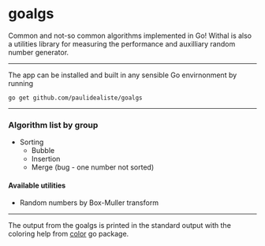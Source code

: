 # goalgs
Common and not-so common algorithms implemented in Go! Withal is also a utilities library for measuring the performance and auxilliary random number generator.    
___________________________
The app can be installed and built in any sensible Go envirnonment by running    

    go get github.com/paulidealiste/goalgs
___________________________
### Algorithm list by group
- Sorting
  * Bubble
  * Insertion
  * Merge (bug - one number not sorted)    

#### Available utilities
  * Random numbers by Box-Muller transform
___________________________    
The output from the goalgs is printed in the standard output with the coloring help from [color](https://github.com/fatih/color) go package.
